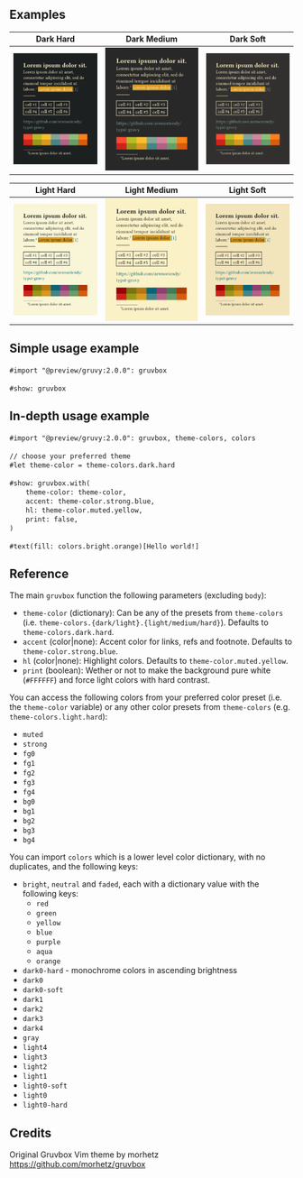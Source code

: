 ## Examples

| Dark Hard                                    | Dark Medium                                    | Dark Soft                                    |
| -------------------------------------------- | ---------------------------------------------- | -------------------------------------------- |
| ![dark-hard-example](./assets/example-1.png) | ![dark-medium-example](./assets/example-2.png) | ![dark-hard-example](./assets/example-3.png) |

| Light Hard                                    | Light Medium                                    | Light Soft                                    |
| --------------------------------------------- | ----------------------------------------------- | --------------------------------------------- |
| ![light-hard-example](./assets/example-4.png) | ![light-medium-example](./assets/example-5.png) | ![light-hard-example](./assets/example-6.png) |

## Simple usage example

```typst
#import "@preview/gruvy:2.0.0": gruvbox

#show: gruvbox
```

## In-depth usage example

```typst
#import "@preview/gruvy:2.0.0": gruvbox, theme-colors, colors

// choose your preferred theme
#let theme-color = theme-colors.dark.hard

#show: gruvbox.with(
    theme-color: theme-color,
    accent: theme-color.strong.blue,
    hl: theme-color.muted.yellow,
    print: false,
)

#text(fill: colors.bright.orange)[Hello world!]
```

## Reference

The main `gruvbox` function the following parameters (excluding `body`):

- `theme-color` (dictionary): Can be any of the presets from `theme-colors` (i.e. `theme-colors.{dark/light}.{light/medium/hard}`). Defaults to `theme-colors.dark.hard`.
- `accent` (color|none): Accent color for links, refs and footnote. Defaults to `theme-color.strong.blue`.
- `hl` (color|none): Highlight colors. Defaults to `theme-color.muted.yellow`.
- `print` (boolean): Wether or not to make the background pure white (`#FFFFFF`) and force light colors with hard contrast.

You can access the following colors from your preferred color preset (i.e. the `theme-color` variable) or any other color presets from `theme-colors` (e.g. `theme-colors.light.hard`):

- `muted`
- `strong`
- `fg0`
- `fg1`
- `fg2`
- `fg3`
- `fg4`
- `bg0`
- `bg1`
- `bg2`
- `bg3`
- `bg4`

You can import `colors` which is a lower level color dictionary, with no duplicates, and the following keys:

- `bright`, `neutral` and `faded`, each with a dictionary value with the following keys:
  - `red`
  - `green`
  - `yellow`
  - `blue`
  - `purple`
  - `aqua`
  - `orange`
- `dark0-hard` - monochrome colors in ascending brightness
- `dark0`
- `dark0-soft`
- `dark1`
- `dark2`
- `dark3`
- `dark4`
- `gray`
- `light4`
- `light3`
- `light2`
- `light1`
- `light0-soft`
- `light0`
- `light0-hard`

## Credits

Original Gruvbox Vim theme by morhetz https://github.com/morhetz/gruvbox

